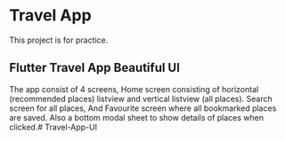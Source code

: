 # Travel App
This project is for practice.

## Flutter Travel App Beautiful UI

The app consist of 4 screens, Home screen consisting of horizontal (recommended places) listview and vertical listview (all places).
Search screen for all places,
And Favourite screen where all bookmarked places are saved.
Also a bottom modal sheet to show details of places when clicked.#   T r a v e l - A p p - U I  
 